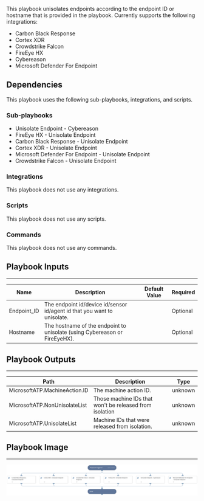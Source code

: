 This playbook unisolates endpoints according to the endpoint ID or hostname that is provided in the playbook.
Currently supports the following integrations:
- Carbon Black Response
- Cortex XDR
- Crowdstrike Falcon
- FireEye HX 
- Cybereason
- Microsoft Defender For Endpoint

## Dependencies
This playbook uses the following sub-playbooks, integrations, and scripts.

### Sub-playbooks
* Unisolate Endpoint - Cybereason
* FireEye HX - Unisolate Endpoint
* Carbon Black Response - Unisolate Endpoint
* Cortex XDR - Unisolate Endpoint
* Microsoft Defender For Endpoint - Unisolate Endpoint
* Crowdstrike Falcon - Unisolate Endpoint

### Integrations
This playbook does not use any integrations.

### Scripts
This playbook does not use any scripts.

### Commands
This playbook does not use any commands.

## Playbook Inputs
---

| **Name** | **Description** | **Default Value** | **Required** |
| --- | --- | --- | --- |
| Endpoint_ID | The endpoint id/device id/sensor id/agent id that you want to unisolate. |  | Optional |
| Hostname | The hostname of the endpoint to unisolate \(using Cybereason or FireEyeHX\). |  | Optional |

## Playbook Outputs
---

| **Path** | **Description** | **Type** |
| --- | --- | --- |
| MicrosoftATP.MachineAction.ID | The machine action ID. | unknown |
| MicrosoftATP.NonUnisolateList | Those machine IDs that won't be released from isolation | unknown |
| MicrosoftATP.UnisolateList | Machine IDs that were released from isolation. | unknown |

## Playbook Image
---
![Unisolate Endpoint - Generic](../doc_files/Unisolate_Endpoint_-_Generic.png)